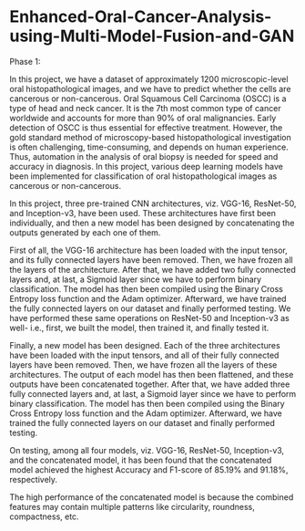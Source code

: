 # Enhanced-Oral-Cancer-Analysis-using-Multi-Model-Fusion-and-GAN

Phase 1:

In this project, we have a dataset of approximately 1200 microscopic-level oral histopathological images, and we have to predict whether the cells are cancerous or non-cancerous. Oral Squamous Cell Carcinoma (OSCC) is a type of head and neck cancer. It is the 7th most common type of cancer worldwide and accounts for more than 90% of oral malignancies. Early detection of OSCC is thus essential for effective treatment. However, the gold standard method of microscopy-based histopathological investigation is often challenging, time-consuming, and depends on human experience. Thus, automation in the analysis of oral biopsy is needed for speed and accuracy in diagnosis. In this project, various deep learning models have been implemented for classification of oral histopathological images as cancerous or non-cancerous.

In this project, three pre-trained CNN architectures, viz. VGG-16, ResNet-50, and Inception-v3, have been used. These architectures have first been individually, and then a new model has been designed by concatenating the outputs generated by each one of them.

First of all, the VGG-16 architecture has been loaded with the input tensor, and its fully connected layers have been removed. Then, we have frozen all the layers of the architecture. After that, we have added two fully connected layers and, at last, a Sigmoid layer since we have to perform binary classification. The model has then been compiled using the Binary Cross Entropy loss function and the Adam optimizer. Afterward, we have trained the fully connected layers on our dataset and finally performed testing. We have performed these same operations on ResNet-50 and Inception-v3 as well- i.e., first, we built the model, then trained it, and finally tested it.

Finally, a new model has been designed. Each of the three architectures have been loaded with the input tensors, and all of their fully connected layers have been removed. Then, we have frozen all the layers of these architectures. The output of each model has then been flattened, and these outputs have been concatenated together. After that, we have added three fully connected layers and, at last, a Sigmoid layer since we have to perform binary classification. The model has then been compiled using the Binary Cross Entropy loss function and the Adam optimizer. Afterward, we have trained the fully connected layers on our dataset and finally performed testing.

On testing, among all four models, viz. VGG-16, ResNet-50, Inception-v3, and the concatenated model, it has been found that the concatenated model achieved the highest Accuracy and F1-score of 85.19% and 91.18%, respectively.

The high performance of the concatenated model is because the combined features may contain multiple patterns like circularity, roundness, compactness, etc.


